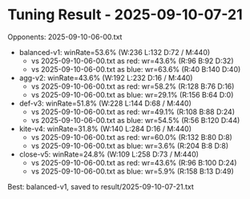 # Tuning Result - 2025-09-10-07-21

Opponents: 2025-09-10-06-00.txt

- balanced-v1: winRate=53.6% (W:236 L:132 D:72 / M:440)
  - vs 2025-09-10-06-00.txt as red: wr=43.6% (R:96 B:92 D:32)
  - vs 2025-09-10-06-00.txt as blue: wr=63.6% (R:40 B:140 D:40)
- agg-v2: winRate=43.6% (W:192 L:232 D:16 / M:440)
  - vs 2025-09-10-06-00.txt as red: wr=58.2% (R:128 B:76 D:16)
  - vs 2025-09-10-06-00.txt as blue: wr=29.1% (R:156 B:64 D:0)
- def-v3: winRate=51.8% (W:228 L:144 D:68 / M:440)
  - vs 2025-09-10-06-00.txt as red: wr=49.1% (R:108 B:88 D:24)
  - vs 2025-09-10-06-00.txt as blue: wr=54.5% (R:56 B:120 D:44)
- kite-v4: winRate=31.8% (W:140 L:284 D:16 / M:440)
  - vs 2025-09-10-06-00.txt as red: wr=60.0% (R:132 B:80 D:8)
  - vs 2025-09-10-06-00.txt as blue: wr=3.6% (R:204 B:8 D:8)
- close-v5: winRate=24.8% (W:109 L:258 D:73 / M:440)
  - vs 2025-09-10-06-00.txt as red: wr=43.6% (R:96 B:100 D:24)
  - vs 2025-09-10-06-00.txt as blue: wr=5.9% (R:158 B:13 D:49)

Best: balanced-v1, saved to result/2025-09-10-07-21.txt
